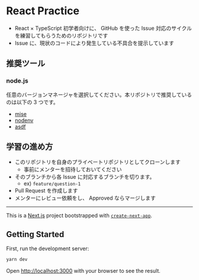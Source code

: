 # React Practice

- React × TypeScript 初学者向けに、 GitHub を使った Issue 対応のサイクルを練習してもらうためのリポジトリです
- Issue に、現状のコードにより発生している不具合を提示しています

## 推奨ツール

### node.js

任意のバージョンマネージャを選択してください。本リポジトリで推奨しているのは以下の 3 つです。

- [mise](https://mise.jdx.dev/)
- [nodenv](https://github.com/nodenv/nodenv)
- [asdf](https://asdf-vm.com/)

## 学習の進め方

- このリポジトリを自身のプライベートリポジトリとしてクローンします
  - 事前にメンターを招待しておいてください
- そのブランチから各 Issue に対応するブランチを切ります。
  - ex) `feature/question-1`
- Pull Request を作成します
- メンターにレビュー依頼をし、 Approved ならマージします

---

This is a [Next.js](https://nextjs.org/) project bootstrapped with [`create-next-app`](https://github.com/vercel/next.js/tree/canary/packages/create-next-app).

## Getting Started

First, run the development server:

```bash
yarn dev
```

Open [http://localhost:3000](http://localhost:3000) with your browser to see the result.
